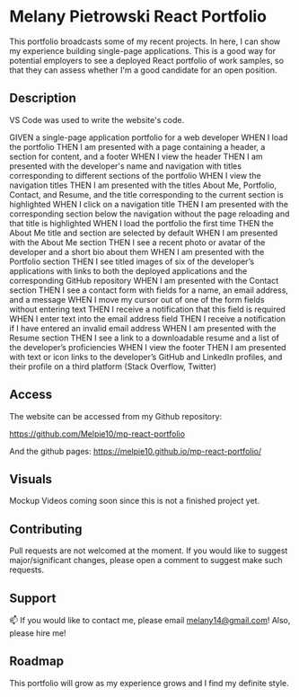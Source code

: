 # Melany Pietrowski React Portfolio

This portfolio broadcasts some of my recent projects. In here, I can show my  experience building single-page applications. This is a good way for potential employers to see a deployed React portfolio of work samples, so that they can 
assess whether I'm a good candidate for an open position.

## Description 

VS Code was used to write the website's code. 

GIVEN a single-page application portfolio for a web developer
WHEN I load the portfolio
THEN I am presented with a page containing a header, a section for content, and a footer
WHEN I view the header
THEN I am presented with the developer's name and navigation with titles corresponding to different sections of the portfolio
WHEN I view the navigation titles
THEN I am presented with the titles About Me, Portfolio, Contact, and Resume, and the title corresponding to the current section is highlighted
WHEN I click on a navigation title
THEN I am presented with the corresponding section below the navigation without the page reloading and that title is highlighted
WHEN I load the portfolio the first time
THEN the About Me title and section are selected by default
WHEN I am presented with the About Me section
THEN I see a recent photo or avatar of the developer and a short bio about them
WHEN I am presented with the Portfolio section
THEN I see titled images of six of the developer’s applications with links to both the deployed applications and the corresponding GitHub repository
WHEN I am presented with the Contact section
THEN I see a contact form with fields for a name, an email address, and a message
WHEN I move my cursor out of one of the form fields without entering text
THEN I receive a notification that this field is required
WHEN I enter text into the email address field
THEN I receive a notification if I have entered an invalid email address
WHEN I am presented with the Resume section
THEN I see a link to a downloadable resume and a list of the developer’s proficiencies
WHEN I view the footer
THEN I am presented with text or icon links to the developer’s GitHub and LinkedIn profiles, and their profile on a third platform (Stack Overflow, Twitter)

## Access

The website can be accessed from my Github repository:

https://github.com/Melpie10/mp-react-portfolio

And the github pages: https://melpie10.github.io/mp-react-portfolio/

 ## Visuals

Mockup Videos coming soon since this is not a finished project yet.

## Contributing

Pull requests are  not welcomed at the moment. If you would like to suggest major/significant changes, please open a comment to suggest make such requests. 

## Support

📫  If you would like to contact me, please email melany14@gmail.com! Also, please hire me! 

## Roadmap

This portfolio will grow as my experience grows and I find my definite style.
